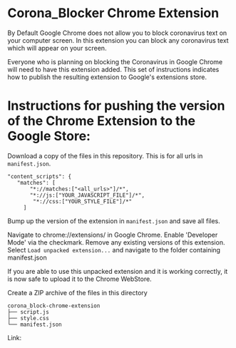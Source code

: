 # Corona_Blocker Chrome Extension

By Default Google Chrome does not allow you to block coronavirus text on your computer screen. In this extension you can block any coronavirus text which will appear on your screen.

Everyone who is planning on blocking the Coronavirus in Google Chrome will need to have this extension added. This set of instructions indicates how to publish the resulting extension to Google's extensions store.

# Instructions for pushing the version of the Chrome Extension to the Google Store:

Download a copy of the files in this repository. This is for all urls in `manifest.json`.

```
"content_scripts": {
   "matches": [
       "*://matches:["<all_urls>"]/*",
       "*://js:["YOUR_JAVASCRIPT_FILE"]/*",
        "*://css:["YOUR_STYLE_FILE"]/*"
     ]
````

Bump up the version of the extension in `manifest.json` and save all files.

Navigate to chrome://extensions/ in Google Chrome. Enable 'Developer Mode' via the checkmark. Remove any existing versions of this extension. Select `Load unpacked extension...` and navigate to the folder containing manifest.json

If you are able to use this unpacked extension and it is working correctly, it is now safe to upload it to the Chrome WebStore.

Create a ZIP archive of the files in this directory

```
corona_block-chrome-extension
├── script.js
├── style.css
└── manifest.json
```


Link:



